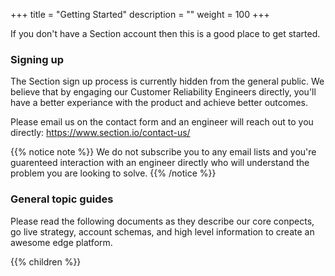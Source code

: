 +++
title = "Getting Started"
description = ""
weight = 100
+++

If you don't have a Section account then this is a good place to get started.

### Signing up

The Section sign up process is currently hidden from the general public. We believe that by engaging our Customer Reliability Engineers directly, you'll have a better experiance with the product and achieve better outcomes.

Please email us on the contact form and an engineer will reach out to you directly: https://www.section.io/contact-us/

{{% notice note %}}
We do not subscribe you to any email lists and you're guarenteed interaction with an engineer directly who will understand the problem you are looking to solve.
{{% /notice %}}

### General topic guides

Please read the following documents as they describe our core conpects, go live strategy, account schemas, and high level information to create an awesome edge platform.

{{% children %}}
